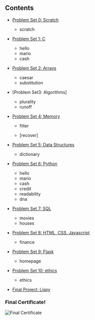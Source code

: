 
## Contents

- [Problem Set 0: Scratch](/pset0) 
  * scratch
- [Problem Set 1: C](/pset1) 
  * hello
  * mario
  * cash

- [Problem Set 2: Arrays](/pset2) 
  * caesar
  * substitution
- [Problem Set3: Algorithms]
  * plurality
  * runoff
- [Problem Set 4: Memory](/pset4) 
  * filter
    
  * [recover]
- [Problem Set 5: Data Structures](/pset5/speller) 
  * dictionary
- [Problem Set 6: Python](/pset6/) 
  * hello
  * mario
  * cash
  * credit
  * readability
  * dna
- [Problem Set 7: SQL](/pset7/) 
  * movies
  * houses
- [Problem Set 8: HTML, CSS, Javascript](/pset8/finance) 
  * finance
- [Problem Set 9: Flask](/pset9/homapage) 
  * homepage
- [Problem Set 10: ethics](/pset10) 
  * ethics
- [Final Project: Lispy](https://github.com/travisim/)
  

### Final Certificate!
![Final Certificate](CS50%20certificate.png)

